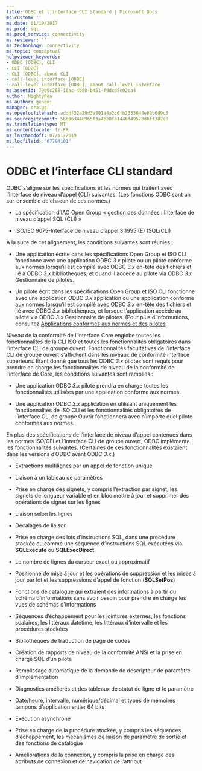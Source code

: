 ```yaml
---
title: ODBC et l’interface CLI Standard | Microsoft Docs
ms.custom: ''
ms.date: 01/19/2017
ms.prod: sql
ms.prod_service: connectivity
ms.reviewer: ''
ms.technology: connectivity
ms.topic: conceptual
helpviewer_keywords:
- ODBC [ODBC], CLI
- CLI [ODBC]
- CLI [ODBC], about CLI
- call-level interface [ODBC]
- call-level interface [ODBC], about call-level interface
ms.assetid: 79b9c268-16ac-4b80-b451-f9dcd8c02ca4
author: MightyPen
ms.author: genemi
manager: craigg
ms.openlocfilehash: adddf32a29d3a891a4a2c6fb2353648e62b0d9c5
ms.sourcegitcommit: 56b963446965f3a4bb0fa1446f49578dbff382e0
ms.translationtype: MT
ms.contentlocale: fr-FR
ms.lasthandoff: 07/11/2019
ms.locfileid: "67794101"
---
```

# <a name="odbc-and-the-standard-cli"></a>ODBC et l’interface CLI standard
ODBC s’aligne sur les spécifications et les normes qui traitent avec l’Interface de niveau d’appel (CLI) suivantes. (Les fonctions ODBC sont un sur-ensemble de chacun de ces normes.)  
  
-   La spécification d’IAO Open Group « gestion des données : Interface de niveau d’appel SQL (CLI) »  
  
-   ISO/IEC 9075-Interface de niveau d’appel 3:1995 (E) (SQL/CLI)  
  
 À la suite de cet alignement, les conditions suivantes sont réunies :  
  
-   Une application écrite dans les spécifications Open Group et ISO CLI fonctionne avec une application ODBC *3.x* pilote ou un pilote conforme aux normes lorsqu’il est compilé avec ODBC *3.x* en-tête des fichiers et lié à ODBC *3.x* bibliothèques, et quand il accède au pilote via ODBC *3.x* Gestionnaire de pilotes.  
  
-   Un pilote écrit dans les spécifications Open Group et ISO CLI fonctionne avec une application ODBC *3.x* application ou une application conforme aux normes lorsqu’il est compilé avec ODBC *3.x* en-tête des fichiers et lié avec ODBC *3.x* bibliothèques, et lorsque l’application accède au pilote via ODBC *3.x* Gestionnaire de pilotes. (Pour plus d’informations, consultez [Applications conformes aux normes et des pilotes](../../odbc/reference/develop-app/standards-compliant-applications-and-drivers.md).  
  
 Niveau de la conformité de l’interface Core englobe toutes les fonctionnalités de la CLI ISO et toutes les fonctionnalités obligatoires dans l’interface CLI de groupe ouvert. Fonctionnalités facultatives de l’interface CLI de groupe ouvert s’affichent dans les niveaux de conformité interface supérieurs. Étant donné que tous les ODBC *3.x* pilotes sont requis pour prendre en charge les fonctionnalités de niveau de la conformité de l’interface de Core, les conditions suivantes sont remplies :  
  
-   Une application ODBC *3.x* pilote prendra en charge toutes les fonctionnalités utilisées par une application conforme aux normes.  
  
-   Une application ODBC *3.x* application en utilisant uniquement les fonctionnalités de ISO CLI et les fonctionnalités obligatoires de l’interface CLI de groupe Ouvrir fonctionnera avec n’importe quel pilote conformes aux normes.  
  
 En plus des spécifications de l’interface de niveau d’appel contenues dans les normes ISO/CEI et l’interface CLI de groupe ouvert, ODBC implémente les fonctionnalités suivantes. (Certaines de ces fonctionnalités existaient dans les versions d’ODBC avant ODBC *3.x*.)  
  
-   Extractions multilignes par un appel de fonction unique  
  
-   Liaison à un tableau de paramètres  
  
-   Prise en charge des signets, y compris l’extraction par signet, les signets de longueur variable et en bloc mettre à jour et supprimer des opérations de signet sur les lignes  
  
-   Liaison selon les lignes  
  
-   Décalages de liaison  
  
-   Prise en charge des lots d’instructions SQL, dans une procédure stockée ou comme une séquence d’instructions SQL exécutées via **SQLExecute** ou **SQLExecDirect**  
  
-   Le nombre de lignes du curseur exact ou approximatif  
  
-   Positionné de mise à jour et les opérations de suppression et les mises à jour par lot et les suppressions d’appel de fonction (**SQLSetPos**)  
  
-   Fonctions de catalogue qui extraient des informations à partir du schéma d’informations sans avoir besoin pour prendre en charge les vues de schémas d’informations  
  
-   Séquences d’échappement pour les jointures externes, les fonctions scalaires, les littéraux datetime, les littéraux d’intervalle et les procédures stockées  
  
-   Bibliothèques de traduction de page de codes  
  
-   Création de rapports de niveau de la conformité ANSI et la prise en charge SQL d’un pilote  
  
-   Remplissage automatique de la demande de descripteur de paramètre d’implémentation  
  
-   Diagnostics améliorés et des tableaux de statut de ligne et le paramètre  
  
-   Date/heure, intervalle, numérique/décimal et types de mémoires tampons d’application entier 64 bits  
  
-   Exécution asynchrone  
  
-   Prise en charge de la procédure stockée, y compris les séquences d’échappement, les mécanismes de liaison de paramètre de sortie et des fonctions de catalogue  
  
-   Améliorations de la connexion, y compris la prise en charge des attributs de connexion et de navigation de l’attribut
